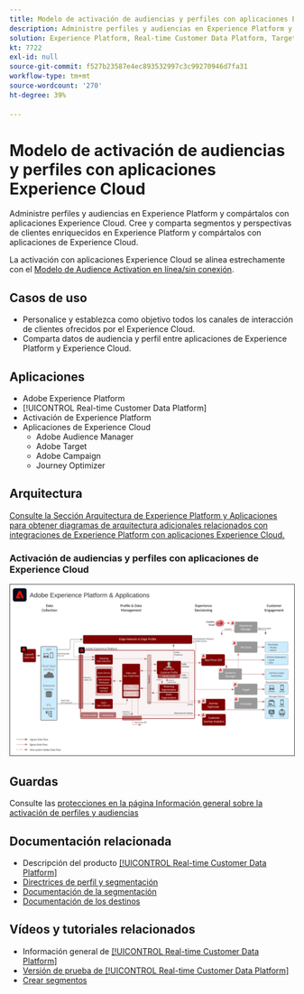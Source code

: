 ```yaml
---
title: Modelo de activación de audiencias y perfiles con aplicaciones Experience Cloud
description: Administre perfiles y audiencias en Experience Platform y compártalos con aplicaciones de Experience Cloud.
solution: Experience Platform, Real-time Customer Data Platform, Target, Audience Manager, Analytics, Experience Cloud Services
kt: 7722
exl-id: null
source-git-commit: f527b23587e4ec893532997c3c99270946d7fa31
workflow-type: tm+mt
source-wordcount: '270'
ht-degree: 39%

---
```


# Modelo de activación de audiencias y perfiles con aplicaciones Experience Cloud

Administre perfiles y audiencias en Experience Platform y compártalos con aplicaciones Experience Cloud. Cree y comparta segmentos y perspectivas de clientes enriquecidos en Experience Platform y compártalos con aplicaciones de Experience Cloud.

La activación con aplicaciones Experience Cloud se alinea estrechamente con el [Modelo de Audience Activation en línea/sin conexión](online-offline.md).

## Casos de uso

* Personalice y establezca como objetivo todos los canales de interacción de clientes ofrecidos por el Experience Cloud.
* Comparta datos de audiencia y perfil entre aplicaciones de Experience Platform y Experience Cloud.

## Aplicaciones

* Adobe Experience Platform
* [!UICONTROL Real-time Customer Data Platform]
* Activación de Experience Platform
* Aplicaciones de Experience Cloud
   * Adobe Audience Manager
   * Adobe Target
   * Adobe Campaign
   * Journey Optimizer

## Arquitectura

[Consulte la Sección Arquitectura de Experience Platform y Aplicaciones para obtener diagramas de arquitectura adicionales relacionados con integraciones de Experience Platform con aplicaciones Experience Cloud.](https://experienceleague.adobe.com/docs/blueprints-learn/architecture/architecture-overview/platform-applications.html)

### Activación de audiencias y perfiles con aplicaciones de Experience Cloud

<img src="../experience-platform/assets/aep+apps_horizontal.svg" alt="Arquitectura de referencia para la activación de audiencias y perfiles con aplicaciones Experience Cloud" style="border:1px solid #4a4a4a" />
<br>

## Guardas

Consulte las [protecciones en la página Información general sobre la activación de perfiles y audiencias](overview.md)

## Documentación relacionada

* Descripción del producto [[!UICONTROL Real-time Customer Data Platform]](https://helpx.adobe.com/es/legal/product-descriptions/real-time-customer-data-platform.html)
* [Directrices de perfil y segmentación](https://experienceleague.adobe.com/docs/experience-platform/profile/guardrails.html?lang=es)
* [Documentación de la segmentación](https://experienceleague.adobe.com/docs/experience-platform/segmentation/api/streaming-segmentation.html?lang=es)
* [Documentación de los destinos](https://experienceleague.adobe.com/docs/experience-platform/destinations/catalog/overview.html?lang=es)

## Vídeos y tutoriales relacionados

* Información general de [[!UICONTROL Real-time Customer Data Platform]](https://experienceleague.adobe.com/docs/platform-learn/tutorials/application-services/rtcdp/understanding-the-real-time-customer-data-platform.html?lang=es)
* [Versión de prueba de [!UICONTROL Real-time Customer Data Platform]](https://experienceleague.adobe.com/docs/platform-learn/tutorials/application-services/rtcdp/demo.html?lang=es)
* [Crear segmentos](https://experienceleague.adobe.com/docs/platform-learn/tutorials/segments/create-segments.html?lang=es)
